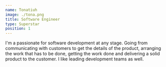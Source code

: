 ```yaml
---
name: Tonatiuh
image: ./tona.png
title: Software Engineer  
type: Superstar
position: 1
---
```

I'm a passionate for software development at any stage. Going from communicating with customers to get the details of the product, arranging the work that has to be done, getting the work done and delivering a solid product to the customer. I like leading development teams as well.